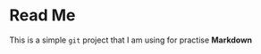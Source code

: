 Read Me
===========================
This is a simple `git` project that I am using for practise **Markdown**
